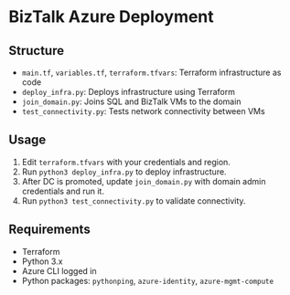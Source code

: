 # BizTalk Azure Deployment

## Structure

- `main.tf`, `variables.tf`, `terraform.tfvars`: Terraform infrastructure as code
- `deploy_infra.py`: Deploys infrastructure using Terraform
- `join_domain.py`: Joins SQL and BizTalk VMs to the domain
- `test_connectivity.py`: Tests network connectivity between VMs

## Usage

1. Edit `terraform.tfvars` with your credentials and region.
2. Run `python3 deploy_infra.py` to deploy infrastructure.
3. After DC is promoted, update `join_domain.py` with domain admin credentials and run it.
4. Run `python3 test_connectivity.py` to validate connectivity.

## Requirements

- Terraform
- Python 3.x
- Azure CLI logged in
- Python packages: `pythonping`, `azure-identity`, `azure-mgmt-compute`